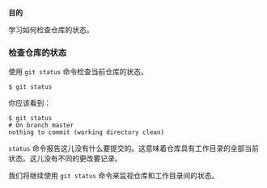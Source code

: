 **目的**

学习如何检查仓库的状态。

### 检查仓库的状态

使用 `git status` 命令检查当前仓库的状态。

```
$ git status
```

你应该看到：

```
$ git status
# On branch master
nothing to commit (working directory clean)
```

`status` 命令报告这儿没有什么要提交的。这意味着仓库具有工作目录的全部当前状态。这儿没有不同的更改要记录。

我们将继续使用 `git status` 命令来监视仓库和工作目录间的状态。